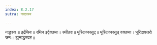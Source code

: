 ```yaml
---
index: 8.2.17
sutra: नाद्घस्य

---
```

नाद्धस्य ॥ इर्द्रथिनः॥ रथिन इर्द्वक्तव्यः। रथीतरः॥ भूरिदाव्नस्तुट्॥ भूरिदाव्नस्तुड् वक्तव्यः। भूरिदावत्तरो जनः॥ झ्र्नाद्धस्यट॥